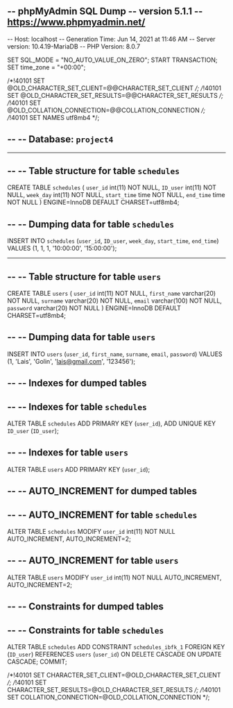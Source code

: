 -- phpMyAdmin SQL Dump
-- version 5.1.1
-- https://www.phpmyadmin.net/
--
-- Host: localhost
-- Generation Time: Jun 14, 2021 at 11:46 AM
-- Server version: 10.4.19-MariaDB
-- PHP Version: 8.0.7

SET SQL_MODE = "NO_AUTO_VALUE_ON_ZERO";
START TRANSACTION;
SET time_zone = "+00:00";


/*!40101 SET @OLD_CHARACTER_SET_CLIENT=@@CHARACTER_SET_CLIENT */;
/*!40101 SET @OLD_CHARACTER_SET_RESULTS=@@CHARACTER_SET_RESULTS */;
/*!40101 SET @OLD_COLLATION_CONNECTION=@@COLLATION_CONNECTION */;
/*!40101 SET NAMES utf8mb4 */;

--
-- Database: `project4`
--

-- --------------------------------------------------------

--
-- Table structure for table `schedules`
--

CREATE TABLE `schedules` (
  `user_id` int(11) NOT NULL,
  `ID_user` int(11) NOT NULL,
  `week_day` int(11) NOT NULL,
  `start_time` time NOT NULL,
  `end_time` time NOT NULL
) ENGINE=InnoDB DEFAULT CHARSET=utf8mb4;

--
-- Dumping data for table `schedules`
--

INSERT INTO `schedules` (`user_id`, `ID_user`, `week_day`, `start_time`, `end_time`) VALUES
(1, 1, 1, '10:00:00', '15:00:00');

-- --------------------------------------------------------

--
-- Table structure for table `users`
--

CREATE TABLE `users` (
  `user_id` int(11) NOT NULL,
  `first_name` varchar(20) NOT NULL,
  `surname` varchar(20) NOT NULL,
  `email` varchar(100) NOT NULL,
  `password` varchar(20) NOT NULL
) ENGINE=InnoDB DEFAULT CHARSET=utf8mb4;

--
-- Dumping data for table `users`
--

INSERT INTO `users` (`user_id`, `first_name`, `surname`, `email`, `password`) VALUES
(1, 'Lais', 'Golin', 'lais@gmail.com', '123456');

--
-- Indexes for dumped tables
--

--
-- Indexes for table `schedules`
--
ALTER TABLE `schedules`
  ADD PRIMARY KEY (`user_id`),
  ADD UNIQUE KEY `ID_user` (`ID_user`);

--
-- Indexes for table `users`
--
ALTER TABLE `users`
  ADD PRIMARY KEY (`user_id`);

--
-- AUTO_INCREMENT for dumped tables
--

--
-- AUTO_INCREMENT for table `schedules`
--
ALTER TABLE `schedules`
  MODIFY `user_id` int(11) NOT NULL AUTO_INCREMENT, AUTO_INCREMENT=2;

--
-- AUTO_INCREMENT for table `users`
--
ALTER TABLE `users`
  MODIFY `user_id` int(11) NOT NULL AUTO_INCREMENT, AUTO_INCREMENT=2;

--
-- Constraints for dumped tables
--

--
-- Constraints for table `schedules`
--
ALTER TABLE `schedules`
  ADD CONSTRAINT `schedules_ibfk_1` FOREIGN KEY (`ID_user`) REFERENCES `users` (`user_id`) ON DELETE CASCADE ON UPDATE CASCADE;
COMMIT;

/*!40101 SET CHARACTER_SET_CLIENT=@OLD_CHARACTER_SET_CLIENT */;
/*!40101 SET CHARACTER_SET_RESULTS=@OLD_CHARACTER_SET_RESULTS */;
/*!40101 SET COLLATION_CONNECTION=@OLD_COLLATION_CONNECTION */;
